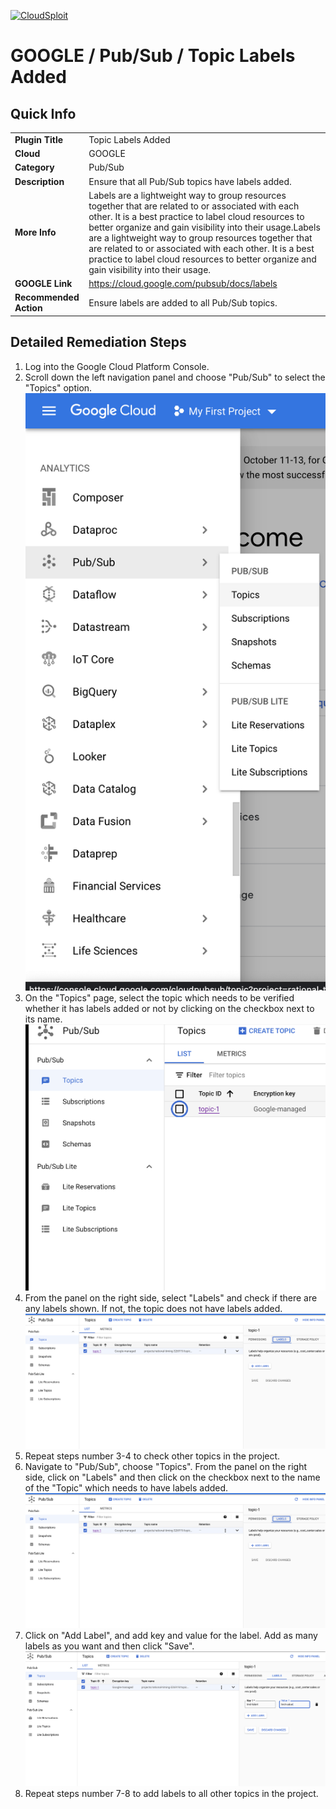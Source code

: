 [![CloudSploit](https://cloudsploit.com/img/logo-new-big-text-100.png "CloudSploit")](https://cloudsploit.com)

# GOOGLE / Pub/Sub / Topic Labels Added

## Quick Info

| | |
|-|-|
| **Plugin Title** | Topic Labels Added |
| **Cloud** | GOOGLE |
| **Category** | Pub/Sub |
| **Description** | Ensure that all Pub/Sub topics have labels added. |
| **More Info** | Labels are a lightweight way to group resources together that are related to or associated with each other. It is a best practice to label cloud resources to better organize and gain visibility into their usage.Labels are a lightweight way to group resources together that are related to or associated with each other. It is a best practice to label cloud resources to better organize and gain visibility into their usage. |
| **GOOGLE Link** | https://cloud.google.com/pubsub/docs/labels |
| **Recommended Action** | Ensure labels are added to all Pub/Sub topics. |

## Detailed Remediation Steps
1. Log into the Google Cloud Platform Console.
2. Scroll down the left navigation panel and choose "Pub/Sub" to select the "Topics" option. </br> <img src="/resources/google/pubsub/topic-labels-added/step2.png">
3. On the "Topics" page, select the topic which needs to be verified whether it has labels added or not by clicking on the checkbox next to its name.</br> <img src="/resources/google/pubsub/topic-labels-added/step3.png"/>
4. From the panel on the right side, select "Labels" and check if there are any labels shown. If not, the topic does not have labels added.</br> <img src="/resources/google/pubsub/topic-labels-added/step4.png"/>
5. Repeat steps number 3-4 to check other topics in the project.</br>
6. Navigate to "Pub/Sub", choose "Topics". From the panel on the right side, click on "Labels" and then click on the checkbox next to the name of the "Topic" which needs to have labels added.</br> <img src="/resources/google/pubsub/topic-labels-added/step4.png"/>
7. Click on "Add Label", and add key and value for the label. Add as many labels as you want and then click "Save".</br> <img src="/resources/google/pubsub/topic-labels-added/step7.png"/>
8. Repeat steps number 7-8 to add labels to all other topics in the project.</br>